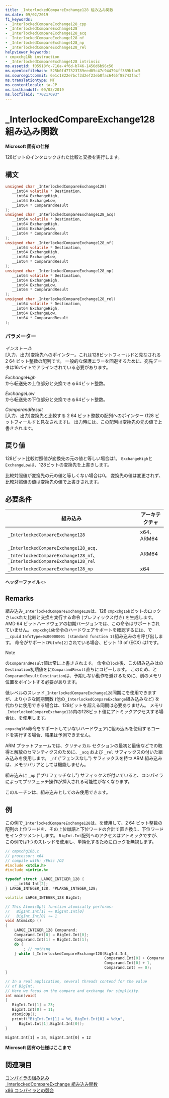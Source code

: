 ```yaml
---
title: _InterlockedCompareExchange128 組み込み関数
ms.date: 09/02/2019
f1_keywords:
- _InterlockedCompareExchange128_cpp
- _InterlockedCompareExchange128
- _InterlockedCompareExchange128_acq
- _InterlockedCompareExchange128_nf
- _InterlockedCompareExchange128_np
- _InterlockedCompareExchange128_rel
helpviewer_keywords:
- cmpxchg16b instruction
- _InterlockedCompareExchange128 intrinsic
ms.assetid: f05918fc-716a-4f6d-b746-1456d6b96c56
ms.openlocfilehash: 525b0fd77323789eed05c47c944794ff389bfac5
ms.sourcegitcommit: 6e1c1822e7bcf3d2ef23eb8fac6465f88743facf
ms.translationtype: MT
ms.contentlocale: ja-JP
ms.lasthandoff: 09/03/2019
ms.locfileid: "70217693"
---
```

# <a name="_interlockedcompareexchange128-intrinsic-functions"></a>_InterlockedCompareExchange128 組み込み関数

**Microsoft 固有の仕様**

128ビットのインタロックされた比較と交換を実行します。

## <a name="syntax"></a>構文

```C
unsigned char _InterlockedCompareExchange128(
   __int64 volatile * Destination,
   __int64 ExchangeHigh,
   __int64 ExchangeLow,
   __int64 * ComparandResult
);
unsigned char _InterlockedCompareExchange128_acq(
   __int64 volatile * Destination,
   __int64 ExchangeHigh,
   __int64 ExchangeLow,
   __int64 * ComparandResult
);
unsigned char _InterlockedCompareExchange128_nf(
   __int64 volatile * Destination,
   __int64 ExchangeHigh,
   __int64 ExchangeLow,
   __int64 * ComparandResult
);
unsigned char _InterlockedCompareExchange128_np(
   __int64 volatile * Destination,
   __int64 ExchangeHigh,
   __int64 ExchangeLow,
   __int64 * ComparandResult
);
unsigned char _InterlockedCompareExchange128_rel(
   __int64 volatile * Destination,
   __int64 ExchangeHigh,
   __int64 ExchangeLow,
   __int64 * ComparandResult
);
```

### <a name="parameters"></a>パラメーター

*インストール*\
[入力、出力]変換先へのポインター。これは128ビットフィールドと見なされる 2 64 ビット整数の配列です。 一般的な保護エラーを回避するために、宛先データは16バイトでアラインされている必要があります。

*ExchangeHigh*\
から転送先の上位部分と交換できる64ビット整数。

*ExchangeLow*\
から転送先の下位部分と交換できる64ビット整数。

*ComparandResult*\
[入力、出力]変換先と比較する 2 64 ビット整数の配列へのポインター (128 ビットフィールドと見なされます)。  出力時には、この配列は変換先の元の値で上書きされます。

## <a name="return-value"></a>戻り値

128ビット比較対照値が変換先の元の値と等しい場合は1。 `ExchangeHigh`と`ExchangeLow`は、128ビットの変換先を上書きします。

比較対照値が変換先の元の値と等しくない場合は0。 変換先の値は変更されず、比較対照値の値は変換先の値で上書きされます。

## <a name="requirements"></a>必要条件

|組み込み|アーキテクチャ|
|---------------|------------------|
|`_InterlockedCompareExchange128`|x64、ARM64|
|`_InterlockedCompareExchange128_acq`、 `_InterlockedCompareExchange128_nf`、 `_InterlockedCompareExchange128_rel`|ARM64|
|`_InterlockedCompareExchange128_np`|x64|

**ヘッダーファイル**\<>

## <a name="remarks"></a>Remarks

組み込み`_InterlockedCompareExchange128`は、128 `cmpxchg16b`ビットのロックさ`lock`れた比較と交換を実行する命令 (プレフィックス付き) を生成します。 AMD 64 ビットハードウェアの初期バージョンでは、この命令はサポートされていません。 `cmpxchg16b`命令のハードウェアサポートを確認するには、で`__cpuid` `InfoType=0x00000001 (standard function 1)`組み込みのを呼び出します。 命令がサポート`CPUInfo[2]`されている場合、ビット 13 of (ECX) は1です。

> [!NOTE]
> の`ComparandResult`値は常に上書きされます。 命令の`lock`後、この組み込みはの`Destination`初期値をに`ComparandResult`直ちにコピーします。 このため、と`ComparandResult` `Destination`は、予期しない動作を避けるために、別のメモリ位置をポイントする必要があります。

低レベルのスレッド`_InterlockedCompareExchange128`同期にを使用できますが、より小さな同期関数 (他の`_InterlockedCompareExchange`組み込みなど) を代わりに使用できる場合は、128ビットを超える同期は必要ありません。 メモリ`_InterlockedCompareExchange128`内の128ビット値にアトミックアクセスする場合は、を使用します。

`cmpxchg16b`命令をサポートしていないハードウェアに組み込みを使用するコードを実行する場合、結果は予測できません。

ARM プラットフォームでは、クリティカル セクションの最初と最後などでの取得と解放のセマンティクスのために、`_acq` および `_rel` サフィックスの付いた組み込みを使用します。 `_nf` ("フェンスなし") サフィックスを持つ ARM 組み込みは、メモリバリアとしては機能しません。

組み込みに `_np` ("プリフェッチなし") サフィックスが付いていると、コンパイラによってプリフェッチ操作が挿入される可能性がなくなります。

このルーチンは、組み込みとしてのみ使用できます。

## <a name="example"></a>例

この例で`_InterlockedCompareExchange128`は、を使用して、2 64 ビット整数の配列の上位ワードを、その上位単語と下位ワードの合計で置き換え、下位ワードをインクリメントします。 `BigInt.Int`配列へのアクセスはアトミックですが、この例では1つのスレッドを使用し、単純化するためにロックを無視します。

```cpp
// cmpxchg16b.c
// processor: x64
// compile with: /EHsc /O2
#include <stdio.h>
#include <intrin.h>

typedef struct _LARGE_INTEGER_128 {
    __int64 Int[2];
} LARGE_INTEGER_128, *PLARGE_INTEGER_128;

volatile LARGE_INTEGER_128 BigInt;

// This AtomicOp() function atomically performs:
//   BigInt.Int[1] += BigInt.Int[0]
//   BigInt.Int[0] += 1
void AtomicOp ()
{
    LARGE_INTEGER_128 Comparand;
    Comparand.Int[0] = BigInt.Int[0];
    Comparand.Int[1] = BigInt.Int[1];
    do {
        ; // nothing
    } while (_InterlockedCompareExchange128(BigInt.Int,
                                            Comparand.Int[0] + Comparand.Int[1],
                                            Comparand.Int[0] + 1,
                                            Comparand.Int) == 0);
}

// In a real application, several threads contend for the value
// of BigInt.
// Here we focus on the compare and exchange for simplicity.
int main(void)
{
   BigInt.Int[1] = 23;
   BigInt.Int[0] = 11;
   AtomicOp();
   printf("BigInt.Int[1] = %d, BigInt.Int[0] = %d\n",
      BigInt.Int[1],BigInt.Int[0]);
}
```

```Output
BigInt.Int[1] = 34, BigInt.Int[0] = 12
```

**Microsoft 固有の仕様はここまで**


## <a name="see-also"></a>関連項目

[コンパイラの組み込み](../intrinsics/compiler-intrinsics.md)\
[_InterlockedCompareExchange 組み込み関数](../intrinsics/interlockedcompareexchange-intrinsic-functions.md)\
[x86 コンパイラとの競合](../build/x64-software-conventions.md#conflicts-with-the-x86-compiler)
